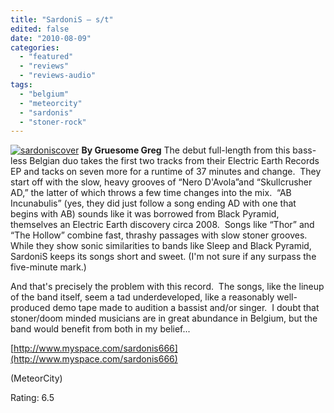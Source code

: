 ```yaml
---
title: "SardoniS – s/t"
edited: false
date: "2010-08-09"
categories:
  - "featured"
  - "reviews"
  - "reviews-audio"
tags:
  - "belgium"
  - "meteorcity"
  - "sardonis"
  - "stoner-rock"
---
```


[![](http://www.hellbound.ca/wp-content/uploads/2010/08/sardoniscover-298x300.jpg "sardoniscover")](http://www.hellbound.ca/wp-content/uploads/2010/08/sardoniscover.jpg) **By Gruesome Greg** The debut full-length from this bass-less Belgian duo takes the first two tracks from their Electric Earth Records EP and tacks on seven more for a runtime of 37 minutes and change.  They start off with the slow, heavy grooves of “Nero D'Avola”and “Skullcrusher AD,” the latter of which throws a few time changes into the mix.  “AB Incunabulis” (yes, they did just follow a song ending AD with one that begins with AB) sounds like it was borrowed from Black Pyramid, themselves an Electric Earth discovery circa 2008.  Songs like “Thor” and “The Hollow” combine fast, thrashy passages with slow stoner grooves. While they show sonic similarities to bands like Sleep and Black Pyramid, SardoniS keeps its songs short and sweet. (I'm not sure if any surpass the five-minute mark.)

And that's precisely the problem with this record.  The songs, like the lineup of the band itself, seem a tad underdeveloped, like a reasonably well-produced demo tape made to audition a bassist and/or singer.  I doubt that stoner/doom minded musicians are in great abundance in Belgium, but the band would benefit from both in my belief...

[http://www.myspace.com/sardonis666](http://www.myspace.com/sardonis666)

(MeteorCity)

Rating: 6.5
